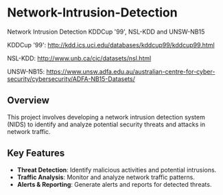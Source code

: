 # Network-Intrusion-Detection
Network Intrusion Detection KDDCup '99', NSL-KDD and UNSW-NB15


KDDCup '99': http://kdd.ics.uci.edu/databases/kddcup99/kddcup99.html

NSL-KDD: http://www.unb.ca/cic/datasets/nsl.html

UNSW-NB15: https://www.unsw.adfa.edu.au/australian-centre-for-cyber-security/cybersecurity/ADFA-NB15-Datasets/

## Overview

This project involves developing a network intrusion detection system (NIDS) to identify and analyze potential security threats and attacks in network traffic.

## Key Features

- **Threat Detection**: Identify malicious activities and potential intrusions.
- **Traffic Analysis**: Monitor and analyze network traffic patterns.
- **Alerts & Reporting**: Generate alerts and reports for detected threats.

